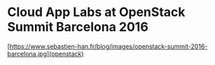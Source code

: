 # Cloud App Labs at OpenStack Summit Barcelona 2016

[https://www.sebastien-han.fr/blog/images/openstack-summit-2016-barcelona.jpg](openstack)

